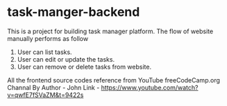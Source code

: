 # task-manger-backend
This is a project for building task manager platform.
The flow of website manually performs as follow

1. User can list tasks.
2. User can edit or update the tasks.
3. User can remove or delete tasks from website.

All the frontend source codes reference from YouTube freeCodeCamp.org Channal By Author - John 
Link - https://www.youtube.com/watch?v=qwfE7fSVaZM&t=9422s
